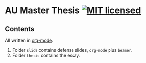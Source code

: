 AU Master Thesis [![MIT licensed](https://img.shields.io/badge/license-MIT-blue.svg)](https://github.com/gongzhitaao/orgcss/blob/master/LICENSE)
======

## Contents ##

All written in [org-mode](http://orgmode.org).

1. Folder `slide` contains defense slides, `org-mode` plus `beamer`.
2. Folder `thesis` contains the essay.
